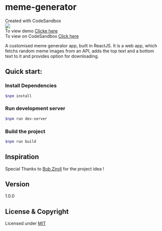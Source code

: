 # meme-generator
Created with CodeSandbox
<br>
![](https://img.shields.io/badge/Status-Complete-green.svg) <br>
To view demo [Clicke here](https://csb-8w8cg.netlify.app/) <br>
To view on CodeSandbox [Click here](https://codesandbox.io/s/github/vk0808/meme-generator)

A customised meme generator app, built in ReactJS. It is a web app, which fetchs random meme images from an API, adds the  top text and a bottom text to it and provides option for downloading.

## Quick start:

### Install Dependencies
```sh
$npm install 
```

### Run development server
```sh 
$npm run dev-server
```

### Build the project
```sh
$npm run build
```

## Inspiration

Special Thanks to [Bob Ziroll](https://www.youtube.com/watch?v=DLX62G4lc44) for the project idea !

## Version

1.0.0


## License & Copyright
Licensed under [MIT](LICENSE)

